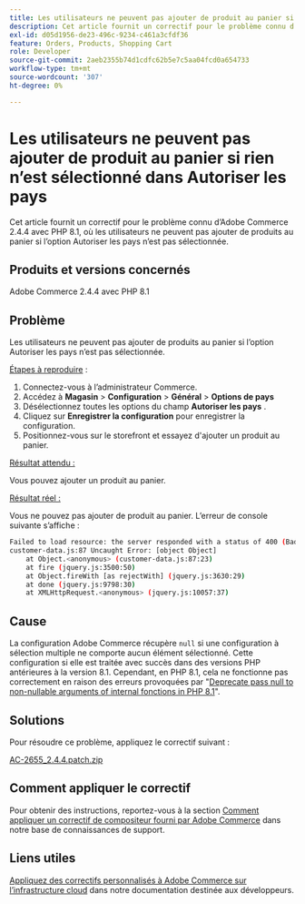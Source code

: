 ```yaml
---
title: Les utilisateurs ne peuvent pas ajouter de produit au panier si rien n’est sélectionné dans Autoriser les pays
description: Cet article fournit un correctif pour le problème connu d’Adobe Commerce 2.4.4 avec PHP 8.1, où les utilisateurs ne peuvent pas ajouter de produits au panier si l’option Autoriser les pays n’est pas sélectionnée.
exl-id: d05d1956-de23-496c-9234-c461a3cfdf36
feature: Orders, Products, Shopping Cart
role: Developer
source-git-commit: 2aeb2355b74d1cdfc62b5e7c5aa04fcd0a654733
workflow-type: tm+mt
source-wordcount: '307'
ht-degree: 0%

---
```


# Les utilisateurs ne peuvent pas ajouter de produit au panier si rien n’est sélectionné dans Autoriser les pays

Cet article fournit un correctif pour le problème connu d’Adobe Commerce 2.4.4 avec PHP 8.1, où les utilisateurs ne peuvent pas ajouter de produits au panier si l’option Autoriser les pays n’est pas sélectionnée.

## Produits et versions concernés

Adobe Commerce 2.4.4 avec PHP 8.1

## Problème

Les utilisateurs ne peuvent pas ajouter de produits au panier si l’option Autoriser les pays n’est pas sélectionnée.

<u>Étapes à reproduire</u> :

1. Connectez-vous à l’administrateur Commerce.
1. Accédez à **Magasin** > **Configuration** > **Général** > **Options de pays**
1. Désélectionnez toutes les options du champ **Autoriser les pays** .
1. Cliquez sur **Enregistrer la configuration** pour enregistrer la configuration.
1. Positionnez-vous sur le storefront et essayez d&#39;ajouter un produit au panier.

<u>Résultat attendu :</u>

Vous pouvez ajouter un produit au panier.

<u>Résultat réel :</u>

Vous ne pouvez pas ajouter de produit au panier. L’erreur de console suivante s’affiche :

```bash
Failed to load resource: the server responded with a status of 400 (Bad Request)
customer-data.js:87 Uncaught Error: [object Object]
    at Object.<anonymous> (customer-data.js:87:23)
    at fire (jquery.js:3500:50)
    at Object.fireWith [as rejectWith] (jquery.js:3630:29)
    at done (jquery.js:9798:30)
    at XMLHttpRequest.<anonymous> (jquery.js:10057:37)
```

## Cause

La configuration Adobe Commerce récupère `null` si une configuration à sélection multiple ne comporte aucun élément sélectionné. Cette configuration si elle est traitée avec succès dans des versions PHP antérieures à la version 8.1. Cependant, en PHP 8.1, cela ne fonctionne pas correctement en raison des erreurs provoquées par &quot;[Deprecate pass null to non-nullable arguments of internal fonctions in PHP 8.1](https://wiki.php.net/rfc/deprecate_null_to_scalar_internal_arg)&quot;.

## Solutions

Pour résoudre ce problème, appliquez le correctif suivant :

[AC-2655_2.4.4.patch.zip](assets/AC-2655_2.4.4.patch.zip)

## Comment appliquer le correctif

Pour obtenir des instructions, reportez-vous à la section [Comment appliquer un correctif de compositeur fourni par Adobe Commerce](/help/how-to/general/how-to-apply-a-composer-patch-provided-by-magento.md) dans notre base de connaissances de support.

## Liens utiles

[Appliquez des correctifs personnalisés à Adobe Commerce sur l’infrastructure cloud](https://experienceleague.adobe.com/fr/docs/commerce-cloud-service/user-guide/develop/upgrade/apply-patches) dans notre documentation destinée aux développeurs.

